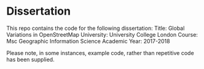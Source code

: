 # Dissertation

This repo contains the code for the following dissertation:
Title: Global Variations in OpenStreetMap
University: University College London
Course: Msc Geographic Information Science
Academic Year: 2017-2018

Please note, in some instances, example code, rather than repetitive code has been supplied.
